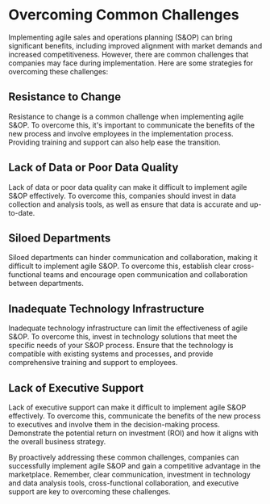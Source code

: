 Overcoming Common Challenges
==============================================================================

Implementing agile sales and operations planning (S\&OP) can bring significant benefits, including improved alignment with market demands and increased competitiveness. However, there are common challenges that companies may face during implementation. Here are some strategies for overcoming these challenges:

Resistance to Change
--------------------

Resistance to change is a common challenge when implementing agile S\&OP. To overcome this, it's important to communicate the benefits of the new process and involve employees in the implementation process. Providing training and support can also help ease the transition.

Lack of Data or Poor Data Quality
---------------------------------

Lack of data or poor data quality can make it difficult to implement agile S\&OP effectively. To overcome this, companies should invest in data collection and analysis tools, as well as ensure that data is accurate and up-to-date.

Siloed Departments
------------------

Siloed departments can hinder communication and collaboration, making it difficult to implement agile S\&OP. To overcome this, establish clear cross-functional teams and encourage open communication and collaboration between departments.

Inadequate Technology Infrastructure
------------------------------------

Inadequate technology infrastructure can limit the effectiveness of agile S\&OP. To overcome this, invest in technology solutions that meet the specific needs of your S\&OP process. Ensure that the technology is compatible with existing systems and processes, and provide comprehensive training and support to employees.

Lack of Executive Support
-------------------------

Lack of executive support can make it difficult to implement agile S\&OP effectively. To overcome this, communicate the benefits of the new process to executives and involve them in the decision-making process. Demonstrate the potential return on investment (ROI) and how it aligns with the overall business strategy.

By proactively addressing these common challenges, companies can successfully implement agile S\&OP and gain a competitive advantage in the marketplace. Remember, clear communication, investment in technology and data analysis tools, cross-functional collaboration, and executive support are key to overcoming these challenges.


